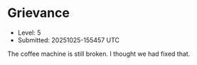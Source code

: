# Grievance

- Level: 5
- Submitted: 20251025-155457 UTC

The coffee machine is still broken. I thought we had fixed that.
